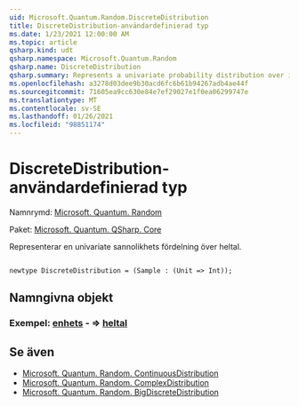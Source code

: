 ```yaml
---
uid: Microsoft.Quantum.Random.DiscreteDistribution
title: DiscreteDistribution-användardefinierad typ
ms.date: 1/23/2021 12:00:00 AM
ms.topic: article
qsharp.kind: udt
qsharp.namespace: Microsoft.Quantum.Random
qsharp.name: DiscreteDistribution
qsharp.summary: Represents a univariate probability distribution over integers.
ms.openlocfilehash: a3278d03dee9b30acd6fc6b61b94267adb4ae44f
ms.sourcegitcommit: 71605ea9cc630e84e7ef29027e1f0ea06299747e
ms.translationtype: MT
ms.contentlocale: sv-SE
ms.lasthandoff: 01/26/2021
ms.locfileid: "98851174"
---
```

# <a name="discretedistribution-user-defined-type"></a>DiscreteDistribution-användardefinierad typ

Namnrymd: [Microsoft. Quantum. Random](xref:Microsoft.Quantum.Random)

Paket: [Microsoft. Quantum. QSharp. Core](https://nuget.org/packages/Microsoft.Quantum.QSharp.Core)


Representerar en univariate sannolikhets fördelning över heltal.

```qsharp

newtype DiscreteDistribution = (Sample : (Unit => Int));
```



## <a name="named-items"></a>Namngivna objekt

### <a name="sample--unit--int"></a>Exempel: [enhets](xref:microsoft.quantum.lang-ref.unit) - => [heltal](xref:microsoft.quantum.lang-ref.int) 



## <a name="see-also"></a>Se även

- [Microsoft. Quantum. Random. ContinuousDistribution](xref:Microsoft.Quantum.Random.ContinuousDistribution)
- [Microsoft. Quantum. Random. ComplexDistribution](xref:Microsoft.Quantum.Random.ComplexDistribution)
- [Microsoft. Quantum. Random. BigDiscreteDistribution](xref:Microsoft.Quantum.Random.BigDiscreteDistribution)